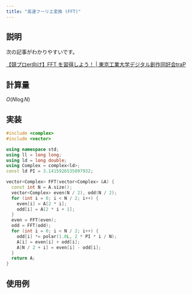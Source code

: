 ```yaml
---
title: "高速フーリエ変換 (FFT)"
---
```


## 説明

次の記事がわかりやすいです。

[【競プロer向け】FFT を習得しよう！ | 東京工業大学デジタル創作同好会traP](https://trap.jp/post/1386/)

## 計算量

$O(N\log{N})$

## 実装

```cpp
#include <complex>
#include <vector>

using namespace std;
using ll = long long;
using ld = long double;
using Complex = complex<ld>;
const ld PI = 3.1415926535897932;

vector<Complex> FFT(vector<Complex> &A) {
  const int N = A.size();
  vector<Complex> even(N / 2), odd(N / 2);
  for (int i = 0; i < N / 2; i++) {
    even[i] = A[2 * i];
    odd[i] = A[2 * i + 1];
  }
  even = FFT(even);
  odd = FFT(odd);
  for (int i = 0; i < N / 2; i++) {
    odd[i] *= polar(1.0L, 2 * PI * i / N);
    A[i] = even[i] + odd[i];
    A[N / 2 + i] = even[i] - odd[i];
  }
  return A;
}
```

## 使用例

